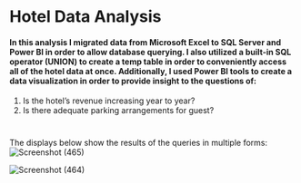# Hotel Data Analysis

#### In this analysis I migrated data from Microsoft Excel to SQL Server and Power BI in order to allow database querying. I also utilized a built-in SQL operator (UNION) to create a temp table in order to conveniently access all of the hotel data at once. Additionally, I used Power BI tools to create a data visualization in order to provide insight to the questions of: 
1. Is the hotel’s revenue increasing year to year?
2. Is there adequate parking arrangements for guest?

#
The displays below show the results of the queries in multiple forms:
![Screenshot (465)](https://user-images.githubusercontent.com/79879124/236653140-36730c26-7738-4462-9516-3fdec3bf9dd4.png)

![Screenshot (464)](https://user-images.githubusercontent.com/79879124/236653143-46044ac8-ac97-4435-a258-d9f4106ffb98.png)
